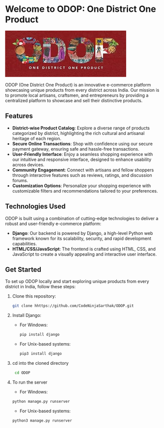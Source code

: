 # Welcome to ODOP: One District One Product

![ODOP Logo](logo.jpeg)

ODOP (One District One Product) is an innovative e-commerce platform showcasing unique products from every district across India. Our mission is to promote local artisans, craftsmen, and entrepreneurs by providing a centralized platform to showcase and sell their distinctive products.

## Features

- **District-wise Product Catalog**: Explore a diverse range of products categorized by district, highlighting the rich cultural and artisanal heritage of each region.
- **Secure Online Transactions**: Shop with confidence using our secure payment gateway, ensuring safe and hassle-free transactions.
- **User-Friendly Interface**: Enjoy a seamless shopping experience with our intuitive and responsive interface, designed to enhance usability across devices.
- **Community Engagement**: Connect with artisans and fellow shoppers through interactive features such as reviews, ratings, and discussion forums.
- **Customization Options**: Personalize your shopping experience with customizable filters and recommendations tailored to your preferences.

## Technologies Used

ODOP is built using a combination of cutting-edge technologies to deliver a robust and user-friendly e-commerce platform:

- **Django**: Our backend is powered by Django, a high-level Python web framework known for its scalability, security, and rapid development capabilities.
- **HTML/CSS/JavaScript**: The frontend is crafted using HTML, CSS, and JavaScript to create a visually appealing and interactive user interface.

## Get Started

To set up ODOP locally and start exploring unique products from every district in India, follow these steps:

1. Clone this repository:

   ```bash
   git clone hhttps://github.com/CodeNinjaSarthak/ODOP.git

   ```

2. Install Django:

   - For Windows:
     ```bash
     pip install django
     ```

   - For Unix-based systems:
     ```bash
     pip3 install django
     ```


3.  cd into the cloned directory

    ```bash
     cd ODOP
     ```



4. To run the server
    - For Windows:
     ```bash
     python manage.py runserver
     ```

    - For Unix-based systems:
     ```bash
     python3 manage.py runserver
     ```
